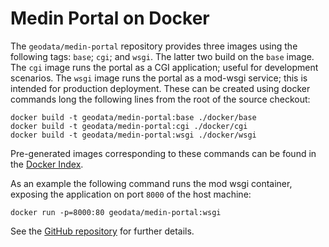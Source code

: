 # Medin Portal on Docker

The `geodata/medin-portal` repository provides three images using the following
tags: `base`; `cgi`; and `wsgi`.  The latter two build on the `base` image.  The
`cgi` image runs the portal as a CGI application; useful for development
scenarios.  The `wsgi` image runs the portal as a mod-wsgi service; this is
intended for production deployment. These can be created using docker commands
long the following lines from the root of the source checkout:

    docker build -t geodata/medin-portal:base ./docker/base
    docker build -t geodata/medin-portal:cgi ./docker/cgi
    docker build -t geodata/medin-portal:wsgi ./docker/wsgi

Pre-generated images corresponding to these commands can be found in
the [Docker Index](https://index.docker.io/).

As an example the following command runs the mod wsgi container,
exposing the application on port `8000` of the host machine:

    docker run -p=8000:80 geodata/medin-portal:wsgi

See the [GitHub repository](https://github.com/geo-data/medin-portal) for
further details.
